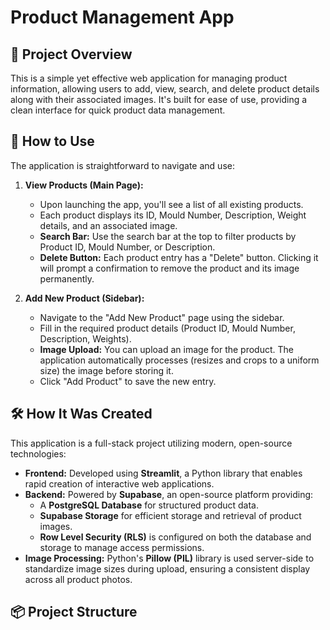 # Product Management App

## 🚀 Project Overview

This is a simple yet effective web application for managing product information, allowing users to add, view, search, and delete product details along with their associated images. It's built for ease of use, providing a clean interface for quick product data management.

## 🌟 How to Use

The application is straightforward to navigate and use:

1.  **View Products (Main Page):**
    * Upon launching the app, you'll see a list of all existing products.
    * Each product displays its ID, Mould Number, Description, Weight details, and an associated image.
    * **Search Bar:** Use the search bar at the top to filter products by Product ID, Mould Number, or Description.
    * **Delete Button:** Each product entry has a "Delete" button. Clicking it will prompt a confirmation to remove the product and its image permanently.

2.  **Add New Product (Sidebar):**
    * Navigate to the "Add New Product" page using the sidebar.
    * Fill in the required product details (Product ID, Mould Number, Description, Weights).
    * **Image Upload:** You can upload an image for the product. The application automatically processes (resizes and crops to a uniform size) the image before storing it.
    * Click "Add Product" to save the new entry.

## 🛠️ How It Was Created

This application is a full-stack project utilizing modern, open-source technologies:

* **Frontend:** Developed using **Streamlit**, a Python library that enables rapid creation of interactive web applications.
* **Backend:** Powered by **Supabase**, an open-source platform providing:
    * A **PostgreSQL Database** for structured product data.
    * **Supabase Storage** for efficient storage and retrieval of product images.
    * **Row Level Security (RLS)** is configured on both the database and storage to manage access permissions.
* **Image Processing:** Python's **Pillow (PIL)** library is used server-side to standardize image sizes during upload, ensuring a consistent display across all product photos.

## 📦 Project Structure